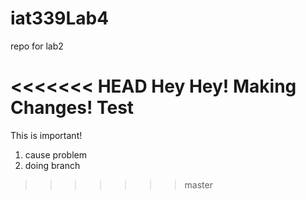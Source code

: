 # iat339Lab4
repo for lab2

<<<<<<< HEAD
Hey Hey! 
Making Changes! Test
=======
This is important! 
1) cause problem
2) doing branch
>>>>>>> master
